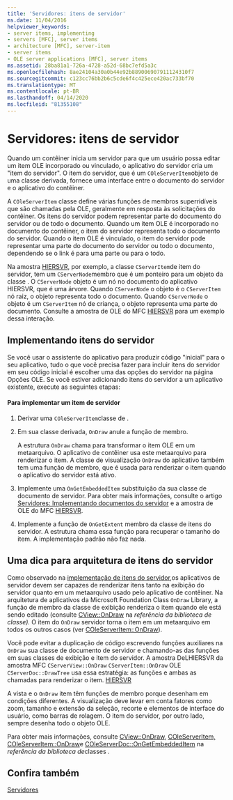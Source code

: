 ```yaml
---
title: 'Servidores: itens de servidor'
ms.date: 11/04/2016
helpviewer_keywords:
- server items, implementing
- servers [MFC], server items
- architecture [MFC], server-item
- server items
- OLE server applications [MFC], server items
ms.assetid: 28ba81a1-726a-4728-a52d-68bc7efd5a3c
ms.openlocfilehash: 8ae24104a30a0b44e92b889006907911124310f7
ms.sourcegitcommit: c123cc76bb2b6c5cde6f4c425ece420ac733bf70
ms.translationtype: MT
ms.contentlocale: pt-BR
ms.lasthandoff: 04/14/2020
ms.locfileid: "81355108"
---
```

# <a name="servers-server-items"></a>Servidores: itens de servidor

Quando um contêiner inicia um servidor para que um usuário possa editar um item OLE incorporado ou vinculado, o aplicativo do servidor cria um "item do servidor". O item do servidor, que é um `COleServerItem`objeto de uma classe derivada, fornece uma interface entre o documento do servidor e o aplicativo do contêiner.

A `COleServerItem` classe define várias funções de membros superridíveis que são chamadas pela OLE, geralmente em resposta às solicitações do contêiner. Os itens do servidor podem representar parte do documento do servidor ou de todo o documento. Quando um item OLE é incorporado no documento do contêiner, o item do servidor representa todo o documento do servidor. Quando o item OLE é vinculado, o item do servidor pode representar uma parte do documento do servidor ou todo o documento, dependendo se o link é para uma parte ou para o todo.

Na amostra [HIERSVR,](../overview/visual-cpp-samples.md) por exemplo, a classe `CServerItem`de item do servidor, tem um `CServerNode`membro que é um ponteiro para um objeto da classe . O `CServerNode` objeto é um nó no documento do aplicativo HIERSVR, que é uma árvore. Quando `CServerNode` o objeto é o `CServerItem` nó raiz, o objeto representa todo o documento. Quando `CServerNode` o objeto é um `CServerItem` nó de criança, o objeto representa uma parte do documento. Consulte a amostra de OLE do MFC [HIERSVR](../overview/visual-cpp-samples.md) para um exemplo dessa interação.

## <a name="implementing-server-items"></a><a name="_core_implementing_server_items"></a>Implementando itens do servidor

Se você usar o assistente do aplicativo para produzir código "inicial" para o seu aplicativo, tudo o que você precisa fazer para incluir itens do servidor em seu código inicial é escolher uma das opções do servidor na página Opções OLE. Se você estiver adicionando itens do servidor a um aplicativo existente, execute as seguintes etapas:

#### <a name="to-implement-a-server-item"></a>Para implementar um item de servidor

1. Derivar uma `COleServerItem`classe de .

1. Em sua classe derivada, `OnDraw` anule a função de membro.

   A estrutura `OnDraw` chama para transformar o item OLE em um metaarquivo. O aplicativo de contêiner usa este metaarquivo para renderizar o item. A classe de visualização `OnDraw` do aplicativo também tem uma função de membro, que é usada para renderizar o item quando o aplicativo do servidor está ativo.

1. Implemente uma `OnGetEmbeddedItem` substituição da sua classe de documento de servidor. Para obter mais informações, consulte o artigo [Servidores: Implementando documentos do servidor](../mfc/servers-implementing-server-documents.md) e a amostra de OLE do MFC [HIERSVR](../overview/visual-cpp-samples.md).

1. Implemente a função de `OnGetExtent` membro da classe de itens do servidor. A estrutura chama essa função para recuperar o tamanho do item. A implementação padrão não faz nada.

## <a name="a-tip-for-server-item-architecture"></a><a name="_core_a_tip_for_server.2d.item_architecture"></a>Uma dica para arquitetura de itens do servidor

Como observado na [implementação de itens do servidor,](#_core_implementing_server_items)os aplicativos de servidor devem ser capazes de renderizar itens tanto na exibição do servidor quanto em um metaarquivo usado pelo aplicativo de contêiner. Na arquitetura de aplicativos da Microsoft Foundation Class `OnDraw` Library, a função de membro da classe de exibição renderiza o item quando ele está sendo editado (consulte [CView::OnDraw](../mfc/reference/cview-class.md#ondraw) na *referência da biblioteca de classe).* O item do `OnDraw` servidor torna o item em um metaarquivo em todos os outros casos (ver [COleServerItem::OnDraw](../mfc/reference/coleserveritem-class.md#ondraw)).

Você pode evitar a duplicação de código escrevendo funções auxiliares na `OnDraw` sua classe de documento de servidor e chamando-as das funções em suas classes de exibição e item do servidor. A amostra DeLHIERSVR da amostra MFC `CServerView::OnDraw` `CServerItem::OnDraw` OLE `CServerDoc::DrawTree` usa essa estratégia: as funções e ambas as chamadas para renderizar o item. [HIERSVR](../overview/visual-cpp-samples.md)

A vista e o `OnDraw` item têm funções de membro porque desenham em condições diferentes. A visualização deve levar em conta fatores como zoom, tamanho e extensão da seleção, recorte e elementos de interface do usuário, como barras de rolagem. O item do servidor, por outro lado, sempre desenha todo o objeto OLE.

Para obter mais informações, consulte [CView::OnDraw](../mfc/reference/cview-class.md#ondraw), [COleServerItem,](../mfc/reference/coleserveritem-class.md) [COleServerItem::OnDraw](../mfc/reference/coleserveritem-class.md#ondraw)e [COleServerDoc::OnGetEmbeddedItem](../mfc/reference/coleserverdoc-class.md#ongetembeddeditem) na *referência da biblioteca de*classes .

## <a name="see-also"></a>Confira também

[Servidores](../mfc/servers.md)
